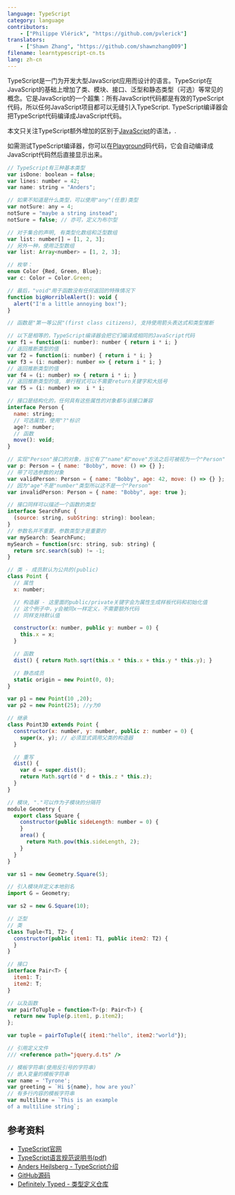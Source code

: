 ```yaml
---
language: TypeScript
category: language
contributors:
    - ["Philippe Vlérick", "https://github.com/pvlerick"]
translators:
    - ["Shawn Zhang", "https://github.com/shawnzhang009"]
filename: learntypescript-cn.ts
lang: zh-cn
---
```


TypeScript是一门为开发大型JavaScript应用而设计的语言。TypeScript在JavaScript的基础上增加了类、模块、接口、泛型和静态类型（可选）等常见的概念。它是JavaScript的一个超集：所有JavaScript代码都是有效的TypeScript代码，所以任何JavaScript项目都可以无缝引入TypeScript. TypeScript编译器会把TypeScript代码编译成JavaScript代码。

本文只关注TypeScript额外增加的区别于[JavaScript](../javascript-cn/)的语法，.

如需测试TypeScript编译器，你可以在[Playground](http://www.typescriptlang.org/Playground)码代码，它会自动编译成JavaScript代码然后直接显示出来。

```js
// TypeScript有三种基本类型
var isDone: boolean = false;
var lines: number = 42;
var name: string = "Anders";

// 如果不知道是什么类型，可以使用"any"(任意)类型
var notSure: any = 4;
notSure = "maybe a string instead";
notSure = false; // 亦可，定义为布尔型

// 对于集合的声明, 有类型化数组和泛型数组
var list: number[] = [1, 2, 3];
// 另外一种，使用泛型数组
var list: Array<number> = [1, 2, 3];

// 枚举：
enum Color {Red, Green, Blue};
var c: Color = Color.Green;

// 最后，"void"用于函数没有任何返回的特殊情况下
function bigHorribleAlert(): void {
  alert("I'm a little annoying box!");
}

// 函数是"第一等公民"(first class citizens), 支持使用箭头表达式和类型推断

// 以下是相等的，TypeScript编译器会把它们编译成相同的JavaScript代码
var f1 = function(i: number): number { return i * i; }
// 返回推断类型的值
var f2 = function(i: number) { return i * i; }
var f3 = (i: number): number => { return i * i; }
// 返回推断类型的值
var f4 = (i: number) => { return i * i; }
// 返回推断类型的值, 单行程式可以不需要return关键字和大括号
var f5 = (i: number) =>  i * i;

// 接口是结构化的，任何具有这些属性的对象都与该接口兼容
interface Person {
  name: string;
  // 可选属性，使用"?"标识
  age?: number;
  // 函数
  move(): void;
}

// 实现"Person"接口的对象，当它有了"name"和"move"方法之后可被视为一个"Person"
var p: Person = { name: "Bobby", move: () => {} };
// 带了可选参数的对象
var validPerson: Person = { name: "Bobby", age: 42, move: () => {} };
// 因为"age"不是"number"类型所以这不是一个"Person"
var invalidPerson: Person = { name: "Bobby", age: true };

// 接口同样可以描述一个函数的类型
interface SearchFunc {
  (source: string, subString: string): boolean;
}
// 参数名并不重要，参数类型才是重要的
var mySearch: SearchFunc;
mySearch = function(src: string, sub: string) {
  return src.search(sub) != -1;
}

// 类 - 成员默认为公共的(public)
class Point {
  // 属性
  x: number;

  // 构造器 - 这里面的public/private关键字会为属性生成样板代码和初始化值
  // 这个例子中，y会被同x一样定义，不需要额外代码
  // 同样支持默认值

  constructor(x: number, public y: number = 0) {
    this.x = x;
  }

  // 函数
  dist() { return Math.sqrt(this.x * this.x + this.y * this.y); }

  // 静态成员
  static origin = new Point(0, 0);
}

var p1 = new Point(10 ,20);
var p2 = new Point(25); //y为0

// 继承
class Point3D extends Point {
  constructor(x: number, y: number, public z: number = 0) {
    super(x, y); // 必须显式调用父类的构造器
  }

  // 重写
  dist() {
    var d = super.dist();
    return Math.sqrt(d * d + this.z * this.z);
  }
}

// 模块, "."可以作为子模块的分隔符
module Geometry {
  export class Square {
    constructor(public sideLength: number = 0) {
    }
    area() {
      return Math.pow(this.sideLength, 2);
    }
  }
}

var s1 = new Geometry.Square(5);

// 引入模块并定义本地别名
import G = Geometry;

var s2 = new G.Square(10);

// 泛型
// 类
class Tuple<T1, T2> {
  constructor(public item1: T1, public item2: T2) {
  }
}

// 接口
interface Pair<T> {
  item1: T;
  item2: T;
}

// 以及函数
var pairToTuple = function<T>(p: Pair<T>) {
  return new Tuple(p.item1, p.item2);
};

var tuple = pairToTuple({ item1:"hello", item2:"world"});

// 引用定义文件
/// <reference path="jquery.d.ts" />

// 模板字符串(使用反引号的字符串)
// 嵌入变量的模板字符串
var name = 'Tyrone';
var greeting = `Hi ${name}, how are you?`
// 有多行内容的模板字符串
var multiline = `This is an example
of a multiline string`;

```

## 参考资料
 * [TypeScript官网](http://www.typescriptlang.org/)
 * [TypeScript语言规范说明书(pdf)](http://go.microsoft.com/fwlink/?LinkId=267238)
 * [Anders Hejlsberg - TypeScript介绍](http://channel9.msdn.com/posts/Anders-Hejlsberg-Introducing-TypeScript)
 * [GitHub源码](https://github.com/Microsoft/TypeScript)
 * [Definitely Typed - 类型定义仓库](http://definitelytyped.org/)
